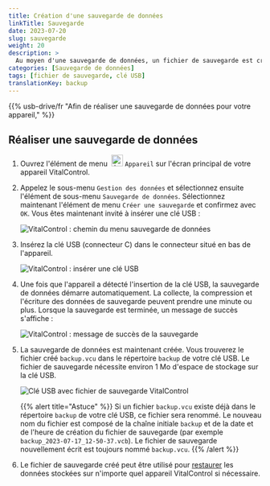 ```yaml
---
title: Création d'une sauvegarde de données
linkTitle: Sauvegarde
date: 2023-07-20
slug: sauvegarde
weight: 20
description: >
  Au moyen d'une sauvegarde de données, un fichier de sauvegarde est créé contenant l'ensemble des données stockées sur l'appareil VitalControl.
categories: [Sauvegarde de données]
tags: [fichier de sauvegarde, clé USB]
translationKey: backup
---
```

{{% usb-drive/fr "Afin de réaliser une sauvegarde de données pour votre appareil," %}}

## Réaliser une sauvegarde de données

1. Ouvrez l'élément de menu &nbsp;<img src="/icons/device.svg" width="23" align="bottom" alt="Appareil" /> `Appareil` sur l'écran principal de votre appareil VitalControl.

2. Appelez le sous-menu `Gestion des données` et sélectionnez ensuite l'élément de sous-menu `Sauvegarde de données`. Sélectionnez maintenant l'élément de menu `Créer une sauvegarde` et confirmez avec `OK`. Vous êtes maintenant invité à insérer une clé USB :

   ![VitalControl : chemin du menu sauvegarde de données](../images/backup.png "Appeler la sauvegarde de données")

3. Insérez la clé USB (connecteur C) dans le connecteur situé en bas de l'appareil.

   ![VitalControl : insérer une clé USB](/images/firmware/update/plug-in-dual-usb-stick.svg "Insérer une clé USB")

4. Une fois que l'appareil a détecté l'insertion de la clé USB, la sauvegarde de données démarre automatiquement. La collecte, la compression et l'écriture des données de sauvegarde peuvent prendre une minute ou plus. Lorsque la sauvegarde est terminée, un message de succès s'affiche :

   ![VitalControl : message de succès de la sauvegarde](../images/backup-done.png "Succès de la sauvegarde de données")

5. La sauvegarde de données est maintenant créée. Vous trouverez le fichier créé `backup.vcu` dans le répertoire `backup` de votre clé USB. Le fichier de sauvegarde nécessite environ 1 Mo d'espace de stockage sur la clé USB.

   ![Clé USB avec fichier de sauvegarde VitalControl](../images/backup-file.png "Clé USB avec fichier de sauvegarde")

   {{% alert title="Astuce" %}}
  Si un fichier `backup.vcu` existe déjà dans le répertoire `backup` de votre clé USB, ce fichier sera renommé. Le nouveau nom du fichier est composé de la chaîne initiale `backup` et de la date et de l'heure de création du fichier de sauvegarde (par exemple `backup_2023-07-17_12-50-37.vcb`). Le fichier de sauvegarde nouvellement écrit est toujours nommé `backup.vcu`.
    {{% /alert %}}

6. Le fichier de sauvegarde créé peut être utilisé pour [restaurer](../restore) les données stockées sur n'importe quel appareil VitalControl si nécessaire.
